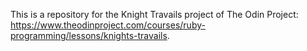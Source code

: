 This is a repository for the Knight Travails project of The Odin Project: https://www.theodinproject.com/courses/ruby-programming/lessons/knights-travails.

